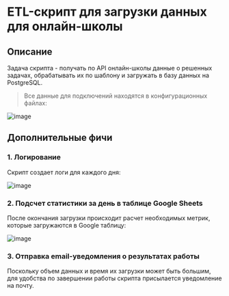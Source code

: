 # ETL-скрипт для загрузки данных для онлайн-школы
## Описание
Задача скрипта - получать по API онлайн-школы данные о решенных задачах, обрабатывать их по шаблону и загружать в базу данных на PostgreSQL.
> Все данные для подключений находятся в конфигурационных файлах:

![image](https://github.com/maranafaamen/portfolio/assets/159008728/e2721aba-72aa-47b7-a960-399655deb003)
## Дополнительные фичи
### 1. Логирование
Скрипт создает логи для каждого дня:

![image](https://github.com/maranafaamen/portfolio/assets/159008728/518090c5-ac1e-4148-a470-9eb0b0d3f0bf)
### 2. Подсчет статистики за день в таблице Google Sheets
После окончания загрузки происходит расчет необходимых метрик, которые загружаются в Google таблицу:

![image](https://github.com/maranafaamen/portfolio/assets/159008728/ccefbc39-c75e-40df-87fe-548fde6f20b7)

### 3. Отправка email-уведомления о результатах работы
Поскольку объем данных и время их загрузки может быть большим, для удобства по завершении работы скрипта присылается уведомление на почту.

